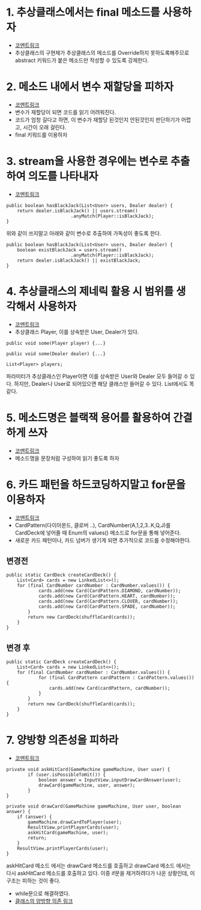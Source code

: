 # 1. 추상클래스에서는 final 메소드를 사용하자
- [코멘트링크](https://github.com/woowacourse/java-blackjack/pull/264#discussion_r825264365)
- 추상클래스의 구현체가 추상클래스의 메소드를 Override하지 못하도록해주므로 abstract 키워드가 붙은 메소드만 작성할 수 있도록 강제한다.

# 2. 메소드 내에서 변수 재할당을 피하자
- [코멘트링크](https://github.com/woowacourse/java-blackjack/pull/264#discussion_r825267803)
- 변수가 재할당이 되면 코드를 읽기 어려워진다.
- 코드가 엄청 길다고 하면, 이 변수가 재할당 된것인지 안된것인지 판단하기가 어렵고, 시간이 오래 걸린다.
- final 키워드를 이용하자

# 3. stream을 사용한 경우에는 변수로 추출하여 의도를 나타내자
- [코멘트링크](https://github.com/woowacourse/java-blackjack/pull/264#discussion_r827561139)
```
public boolean hasBlackJack(List<User> users, Dealer dealer) {
    return dealer.isBlackJack() || users.stream()
                        .anyMatch(Player::isBlackJack);
}
```
위와 같이 쓰지말고 아래와 같이 변수로 추출하여 가독성이 좋도록 한다.
```
public boolean hasBlackJack(List<User> users, Dealer dealer) {
    boolean existBlackJack = users.stream()
                        .anyMatch(Player::isBlackJack);
    return dealer.isBlackJack() || existBlackJack;
}
```

# 4. 추상클래스의 제네릭 활용 시 범위를 생각해서 사용하자
- [코멘트링크](https://github.com/woowacourse/java-blackjack/pull/264#discussion_r825267209)
- 추상클래스 Player, 이를 상속받은 User, Dealer가 있다.
~~~
public void some(Player player) {...}

public void some(Dealer dealer) {...}

List<Player> players;
~~~
파라미터가 추상클래스인 Player이면 이를 상속받은 User와 Dealer 모두 들어갈 수 있다.
하지만, Dealer나 User로 되어있으면 해당 클래스만 들어갈 수 있다.
List에서도 똑같다.

# 5. 메소드명은 블랙잭 용어를 활용하여 간결하게 쓰자
- [코멘트링크](https://github.com/woowacourse/java-blackjack/pull/264#discussion_r827561791)
- 메소드명을 문장처럼 구성하여 읽기 좋도록 하자

# 6. 카드 패턴을 하드코딩하지말고 for문을 이용하자
- [코멘트링크](https://github.com/woowacourse/java-blackjack/pull/264#discussion_r827567241)
- CardPattern(다이아몬드, 클로버 ..), CardNumber(A,1,2,3..K,Q,J)를 CardDeck에 넣어줄 때 Enum의 values() 메소드로 for문을 통해 넣어준다.
- 새로운 카드 패턴이나, 카드 넘버가 생기게 되면 추가적으로 코드를 수정해야한다.
## 변경전
~~~
public static CardDeck createCardDeck() {
    List<Card> cards = new LinkedList<>();
    for (final CardNumber cardNumber : CardNumber.values()) {
            cards.add(new Card(CardPattern.DIAMOND, cardNumber));
            cards.add(new Card(CardPattern.HEART, cardNumber));
            cards.add(new Card(CardPattern.CLOVER, cardNumber));
            cards.add(new Card(CardPattern.SPADE, cardNumber));
        }
        return new CardDeck(shuffleCard(cards));
    }
}
~~~
## 변경 후
```
public static CardDeck createCardDeck() {
    List<Card> cards = new LinkedList<>();
    for (final CardNumber cardNumber : CardNumber.values()) {
            for (final CardPattern cardPattern : CardPattern.values()) {
                cards.add(new Card(cardPattern, cardNumber));
            }
        }
        return new CardDeck(shuffleCard(cards));
    }
}
```

# 7. 양방향 의존성을 피하라
- [코멘트링크](https://github.com/woowacourse/java-blackjack/pull/264#discussion_r827567692)
~~~
private void askHitCard(GameMachine gameMachine, User user) {
        if (user.isPossibleToHit()) {
            boolean answer = InputView.inputDrawCardAnswer(user);
            drawCard(gameMachine, user, answer);
        }
}

private void drawCard(GameMachine gameMachine, User user, boolean answer) {
    if (answer) {
        gameMachine.drawCardToPlayer(user);
        ResultView.printPlayerCards(user);
        askHitCard(gameMachine, user);
        return;
    }
    ResultView.printPlayerCards(user);
}
~~~
askHitCard 메소드 에서는 drawCard 메소드를 호출하고 drawCard 메소드 에서는 다시 askHitCard 메소드를 호출하고 있다.
이중 if문을 제거하려다가 나온 상황인데, 이 구조는 피하는 것이 좋다.
- while문으로 해결하였다.
- [클래스의 양방향 의존 링크](https://ecsimsw.tistory.com/entry/%EC%96%91%EB%B0%A9%ED%96%A5-%EC%9D%98%EC%A1%B4%EC%84%B1%EC%9D%84-%ED%94%BC%ED%95%98%EB%9D%BC-%EC%83%9D%EC%84%B1%EC%9E%90-%EC%A3%BC%EC%9E%85%EC%9D%84-%ED%86%B5%ED%95%9C-%EC%88%9C%ED%99%98-%EC%B0%B8%EC%A1%B0-%EB%A7%89%EA%B8%B0)